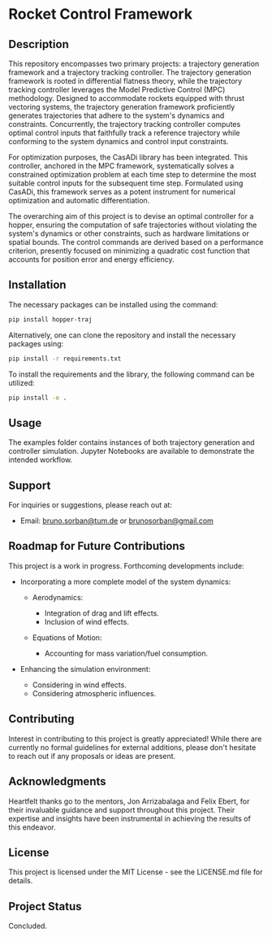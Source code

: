 
# Rocket Control Framework

## Description
This repository encompasses two primary projects: a trajectory generation framework and a trajectory tracking controller. The trajectory generation framework is rooted in differential flatness theory, while the trajectory tracking controller leverages the Model Predictive Control (MPC) methodology. Designed to accommodate rockets equipped with thrust vectoring systems, the trajectory generation framework proficiently generates trajectories that adhere to the system's dynamics and constraints. Concurrently, the trajectory tracking controller computes optimal control inputs that faithfully track a reference trajectory while conforming to the system dynamics and control input constraints.

For optimization purposes, the CasADi library has been integrated. This controller, anchored in the MPC framework, systematically solves a constrained optimization problem at each time step to determine the most suitable control inputs for the subsequent time step. Formulated using CasADi, this framework serves as a potent instrument for numerical optimization and automatic differentiation.

The overarching aim of this project is to devise an optimal controller for a hopper, ensuring the computation of safe trajectories without violating the system's dynamics or other constraints, such as hardware limitations or spatial bounds. The control commands are derived based on a performance criterion, presently focused on minimizing a quadratic cost function that accounts for position error and energy efficiency.

## Installation
The necessary packages can be installed using the command:

```bash
pip install hopper-traj
```

Alternatively, one can clone the repository and install the necessary packages using:

```bash
pip install -r requirements.txt
```

To install the requirements and the library, the following command can be utilized:

```bash
pip install -e .
```

## Usage
The examples folder contains instances of both trajectory generation and controller simulation. Jupyter Notebooks are available to demonstrate the intended workflow.

## Support
For inquiries or suggestions, please reach out at:
- Email: bruno.sorban@tum.de or brunosorban@gmail.com

## Roadmap for Future Contributions
This project is a work in progress. Forthcoming developments include:

- Incorporating a more complete model of the system dynamics:
    - Aerodynamics:
        - Integration of drag and lift effects.
        - Inclusion of wind effects.

    - Equations of Motion:
        - Accounting for mass variation/fuel consumption.

- Enhancing the simulation environment:
    - Considering in wind effects.
    - Considering atmospheric influences.

## Contributing
Interest in contributing to this project is greatly appreciated! While there are currently no formal guidelines for external additions, please don't hesitate to reach out if any proposals or ideas are present.

## Acknowledgments
Heartfelt thanks go to the mentors, Jon Arrizabalaga and Felix Ebert, for their invaluable guidance and support throughout this project. Their expertise and insights have been instrumental in achieving the results of this endeavor.

## License
This project is licensed under the MIT License - see the LICENSE.md file for details.

## Project Status
Concluded.
